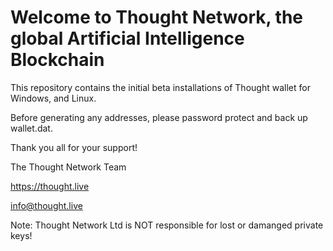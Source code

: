 # Welcome to Thought Network, the global Artificial Intelligence Blockchain

This repository contains the initial beta installations of Thought wallet for Windows, and Linux.

Before generating any addresses, please password protect and back up wallet.dat.

Thank you all for your support!

The Thought Network Team

https://thought.live

info@thought.live



Note: Thought Network Ltd is NOT responsible for lost or damanged private keys!

